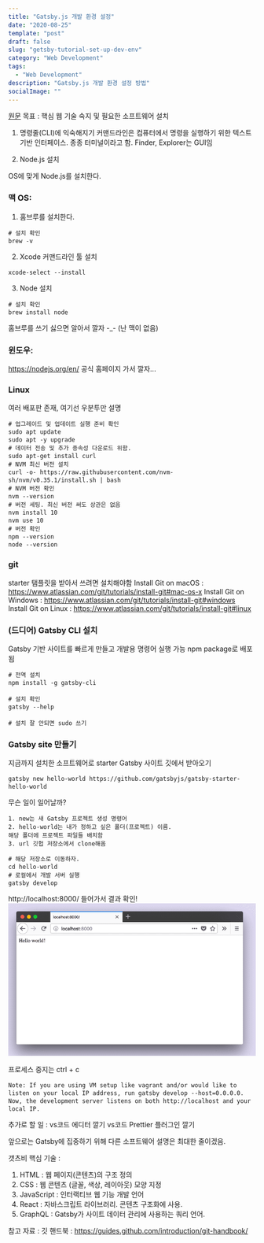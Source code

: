 ```yaml
---
title: "Gatsby.js 개발 환경 설정"
date: "2020-08-25"
template: "post"
draft: false
slug: "getsby-tutorial-set-up-dev-env"
category: "Web Development"
tags:
  - "Web Development"
description: "Gatsby.js 개발 환경 설정 방법"
socialImage: ""
---
```

[원문](https://www.gatsbyjs.com/tutorial/part-zero/)
목표 :
핵심 웹 기술 숙지 및 필요한 소프트웨어 설치

1. 명령줄(CLI)에 익숙해지기
커맨드라인은 컴퓨터에서 명령을 실행하기 위한 텍스트 기반 인터페이스.
종종 터미널이라고 함.
Finder, Explorer는 GUI임

2. Node.js 설치

OS에 맞게 Node.js를 설치한다.

### 맥 OS:
1. 홈브루를 설치한다.
```SHELL
# 설치 확인
brew -v
```
2.  Xcode 커맨드라인 툴 설치
```SHELL
xcode-select --install
```
3. Node 설치
```SHELL
# 설치 확인
brew install node
```
홈브루를 쓰기 싫으면 알아서 깔자 -_- (난 맥이 없음)

### 윈도우:
https://nodejs.org/en/
공식 홈페이지 가서 깔자...

### Linux
여러 배포판 존재, 여기선 우분투만 설명
```SHELL
# 업그레이드 및 업데이트 실행 준비 확인
sudo apt update
sudo apt -y upgrade
# 데이터 전송 및 추가 종속성 다운로드 위함.
sudo apt-get install curl
# NVM 최신 버전 설치
curl -o- https://raw.githubusercontent.com/nvm-sh/nvm/v0.35.1/install.sh | bash
# NVM 버전 확인
nvm --version
# 버전 세팅. 최신 버전 써도 상관은 없음
nvm install 10
nvm use 10
# 버전 확인
npm --version
node --version
```

### git
starter 탬플릿을 받아서 쓰려면 설치해야함
Install Git on macOS : https://www.atlassian.com/git/tutorials/install-git#mac-os-x
Install Git on Windows : https://www.atlassian.com/git/tutorials/install-git#windows
Install Git on Linux : https://www.atlassian.com/git/tutorials/install-git#linux

### (드디어) Gatsby CLI 설치
Gatsby 기반 사이트를 빠르게 만들고 개발용 명령어 실행 가능
npm package로 배포됨
```shell
# 전역 설치
npm install -g gatsby-cli

# 설치 확인
gatsby --help

# 설치 잘 안되면 sudo 쓰기
```

### Gatsby site 만들기
지금까지 설치한 소프트웨어로 starter Gatsby 사이트 깃에서 받아오기
```shell
gatsby new hello-world https://github.com/gatsbyjs/gatsby-starter-hello-world
```
무슨 일이 일어날까?

```
1. new는 새 Gatsby 프로젝트 생성 명령어
2. hello-world는 내가 정하고 싶은 폴더(프로젝트) 이름. 
해당 폴더에 프로젝트 파일들 배치함
3. url 깃헙 저장소에서 clone해옴
```
```shell
# 해당 저장소로 이동하자.
cd hello-world
# 로컬에서 개발 서버 실행
gatsby develop
```
http://localhost:8000/ 들어가서 결과 확인! 
 ![picture 1](images/68876091db8235358ae19315a1a36127a5bdfe17c0657c93358b92d59b091152.png)  

프로세스 중지는 ctrl + c
``` 
Note: If you are using VM setup like vagrant and/or would like to listen on your local IP address, run gatsby develop --host=0.0.0.0. Now, the development server listens on both http://localhost and your local IP.
```
추가로 할 일 :
vs코드 에디터 깔기
vs코드 Prettier 플러그인 깔기

앞으로는 Gatsby에 집중하기 위해 다른 소프트웨어 설명은 최대한 줄이겠음.

갯츠비 핵심 기술 :
1. HTML : 웹 페이지(콘텐츠)의 구조 정의
2. CSS :  웹 콘텐츠 (글꼴, 색상, 레이아웃) 모양 지정
3. JavaScript : 인터랙티브 웹 기능 개발 언어
4. React : 자바스크립트 라이브러리. 콘텐츠 구조화에 사용.
5. GraphQL : Gatsby가 사이트 데이터 관리에 사용하는 쿼리 언어.

참고 자료 :
깃 핸드북 : https://guides.github.com/introduction/git-handbook/